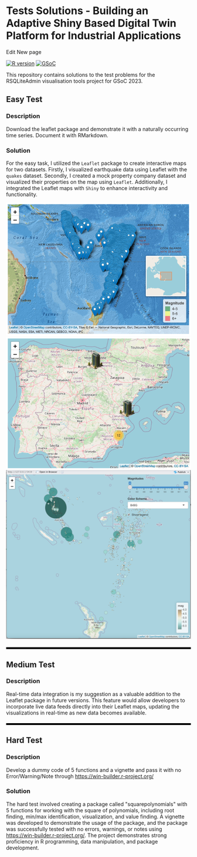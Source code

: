 # Tests Solutions - Building an Adaptive Shiny Based Digital Twin Platform for Industrial Applications
Edit New page 


[![R version](https://img.shields.io/badge/R%20version-4.1.0-blue.svg)](https://www.r-project.org/)
[![GSoC](https://img.shields.io/badge/GSoC-2023-red.svg)](https://summerofcode.withgoogle.com/)

This repository contains solutions to the test problems for the RSQLiteAdmin visualisation tools project for GSoC 2023.

## Easy Test

### Description

Download the leaflet package and demonstrate it with a naturally occurring time series. Document it with RMarkdown.

### Solution

For the easy task, I utilized the `Leaflet` package to create interactive maps for two datasets. Firstly, I visualized earthquake data using Leaflet with the `quakes` dataset. Secondly, I created a mock property company dataset and visualized their properties on the map using `Leaflet`. Additionally, I integrated the Leaflet maps with `Shiny` to enhance interactivity and functionality.

![alt text](https://github.com/olivervu25/DigitalTwins_Solutions/blob/master/Easy_Test_Solution/Map%202.png)
![alt text](https://github.com/olivervu25/DigitalTwins_Solutions/blob/master/Easy_Test_Solution/Map%201.png)
![alt text](https://github.com/olivervu25/DigitalTwins_Solutions/blob/master/Easy_Test_Solution/Map%203.png)

<hr style="height: 5px; border: none; color: #000000; background-color: #000000; margin: 20px 0px;">

## Medium Test

### Description

Real-time data integration is my suggestion as a valuable addition to the Leaflet package in future versions. This feature would allow developers to incorporate live data feeds directly into their Leaflet maps, updating the visualizations in real-time as new data becomes available.

<hr style="height: 5px; border: none; color: #000000; background-color: #000000; margin: 20px 0px;">

## Hard Test 

### Description

Develop a dummy code of 5 functions and a vignette and pass it with no Error/Warning/Note through https://win-builder.r-project.org/

### Solution 

The hard test involved creating a package called "squarepolynomials" with 5 functions for working with the square of polynomials, including root finding, min/max identification, visualization, and value finding. A vignette was developed to demonstrate the usage of the package, and the package was successfully tested with no errors, warnings, or notes using https://win-builder.r-project.org/. The project demonstrates strong proficiency in R programming, data manipulation, and package development.




